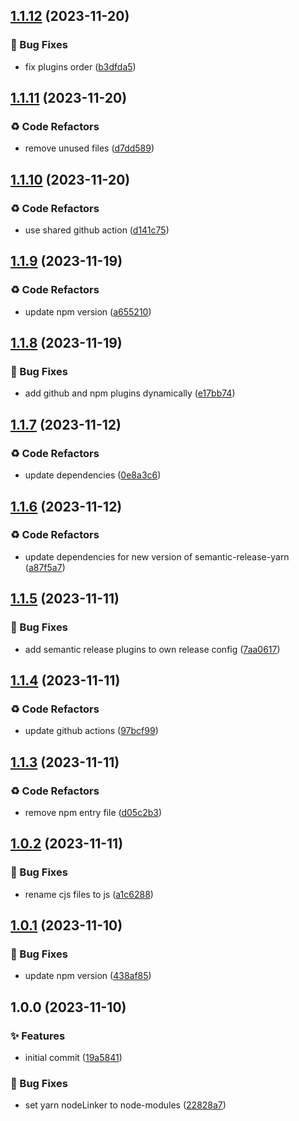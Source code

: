 ## [1.1.12](https://github.com/tiwariav/semantic-release-config/compare/v1.1.11...v1.1.12) (2023-11-20)


### 🐛 Bug Fixes

* fix plugins order ([b3dfda5](https://github.com/tiwariav/semantic-release-config/commit/b3dfda5747ffd5d6ded9c6fbd6eac44bf22704b0))

## [1.1.11](https://github.com/tiwariav/semantic-release-config/compare/v1.1.10...v1.1.11) (2023-11-20)


### ♻️ Code Refactors

* remove unused files ([d7dd589](https://github.com/tiwariav/semantic-release-config/commit/d7dd5898d4820ade167404d7d1441549609ea63c))

## [1.1.10](https://github.com/tiwariav/semantic-release-config/compare/v1.1.9...v1.1.10) (2023-11-20)


### ♻️ Code Refactors

* use shared github action ([d141c75](https://github.com/tiwariav/semantic-release-config/commit/d141c7512ab2c7e5c75ccb83e2cc8be629323f61))

## [1.1.9](https://github.com/tiwariav/semantic-release-config/compare/v1.1.8...v1.1.9) (2023-11-19)


### ♻️ Code Refactors

* update npm version ([a655210](https://github.com/tiwariav/semantic-release-config/commit/a655210197556df9a050994f40f84f5069fbfc2b))

## [1.1.8](https://github.com/tiwariav/semantic-release-config/compare/v1.1.7...v1.1.8) (2023-11-19)


### 🐛 Bug Fixes

* add github and npm plugins dynamically ([e17bb74](https://github.com/tiwariav/semantic-release-config/commit/e17bb740b793726ca0c3a4272f57a6233bab34af))

## [1.1.7](https://github.com/tiwariav/semantic-release-config/compare/v1.1.6...v1.1.7) (2023-11-12)


### ♻️ Code Refactors

* update dependencies ([0e8a3c6](https://github.com/tiwariav/semantic-release-config/commit/0e8a3c6d9a475eee28be203ad60960781a9eaffa))

## [1.1.6](https://github.com/tiwariav/semantic-release-config/compare/v1.1.5...v1.1.6) (2023-11-12)


### ♻️ Code Refactors

* update dependencies for new version of semantic-release-yarn ([a87f5a7](https://github.com/tiwariav/semantic-release-config/commit/a87f5a704168b675789bb4ed85ea11d5531586cd))

## [1.1.5](https://github.com/tiwariav/semantic-release-config/compare/v1.1.4...v1.1.5) (2023-11-11)


### 🐛 Bug Fixes

* add semantic release plugins to own release config ([7aa0617](https://github.com/tiwariav/semantic-release-config/commit/7aa0617cd9f43f0c4694c33f616cd4f225116194))

## [1.1.4](https://github.com/tiwariav/semantic-release-config/compare/v1.1.3...v1.1.4) (2023-11-11)


### ♻️ Code Refactors

* update github actions ([97bcf99](https://github.com/tiwariav/semantic-release-config/commit/97bcf99075fe5694bcd06a8b5e1943b6930d5571))

## [1.1.3](https://github.com/tiwariav/semantic-release-config/compare/v1.1.2...v1.1.3) (2023-11-11)


### ♻️ Code Refactors

* remove npm entry file ([d05c2b3](https://github.com/tiwariav/semantic-release-config/commit/d05c2b31d69b8b5b85e887f2730e4fdec2c5117a))

## [1.0.2](https://github.com/tiwariav/semantic-release-config/compare/v1.0.1...v1.0.2) (2023-11-11)

### 🐛 Bug Fixes

* rename cjs files to js ([a1c6288](https://github.com/tiwariav/semantic-release-config/commit/a1c628811bfceb7138cfa451b14fe9ffec7acba0))

## [1.0.1](https://github.com/tiwariav/semantic-release-config/compare/v1.0.0...v1.0.1) (2023-11-10)

### 🐛 Bug Fixes

* update npm version ([438af85](https://github.com/tiwariav/semantic-release-config/commit/438af85d436721c4a6e0c7ce313200a77e16a71a))

## 1.0.0 (2023-11-10)

### ✨ Features

* initial commit ([19a5841](https://github.com/tiwariav/semantic-release-config/commit/19a58411476e272461b7d8f05a6ad2d6ed19bc6e))

### 🐛 Bug Fixes

* set yarn nodeLinker to node-modules ([22828a7](https://github.com/tiwariav/semantic-release-config/commit/22828a7d265a886123a8179da784ab13a1236d95))
